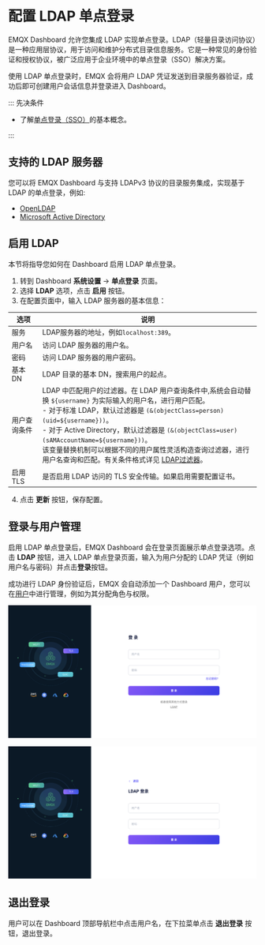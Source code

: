 # 配置 LDAP 单点登录

EMQX Dashboard 允许您集成 LDAP 实现单点登录。LDAP（轻量目录访问协议）是一种应用层协议，用于访问和维护分布式目录信息服务。它是一种常见的身份验证和授权协议，被广泛应用于企业环境中的单点登录（SSO）解决方案。

使用 LDAP 单点登录时，EMQX 会将用户 LDAP 凭证发送到目录服务器验证，成功后即可创建用户会话信息并登录进入 Dashboard。

::: 先决条件

- 了解[单点登录（SSO）](./sso.md)的基本概念。

:::

## 支持的 LDAP 服务器

您可以将 EMQX Dashboard 与支持 LDAPv3 协议的目录服务集成，实现基于 LDAP 的单点登录，例如:

- [OpenLDAP](https://www.openldap.org/)
- [Microsoft Active Directory](https://azure.microsoft.com/en-in/products/active-directory)

## 启用 LDAP

本节将指导您如何在 Dashboard 启用 LDAP 单点登录。

1. 转到 Dashboard **系统设置** -> **单点登录** 页面。
2. 选择 **LDAP** 选项，点击 **启用** 按钮。
3. 在配置页面中，输入 LDAP 服务器的基本信息：

| 选项         | 说明                                                         |
| ------------ | ------------------------------------------------------------ |
| 服务         | LDAP服务器的地址，例如`localhost:389`。                      |
| 用户名       | 访问 LDAP 服务器的用户名。                                   |
| 密码         | 访问 LDAP 服务器的用户密码。                                 |
| 基本 DN      | LDAP 目录的基本 DN，搜索用户的起点。                         |
| 用户查询条件 | LDAP 中匹配用户的过滤器。在 LDAP 用户查询条件中,系统会自动替换 `${username}` 为实际输入的用户名，进行用户匹配。<br />- 对于标准 LDAP，默认过滤器是 `(&(objectClass=person)(uid=${username}))`。<br />- 对于 Active Directory，默认过滤器是 `(&(objectClass=user)(sAMAccountName=${username}))`。<br />该变量替换机制可以根据不同的用户属性灵活构造查询过滤器，进行用户名查询和匹配。有关条件格式详见 [LDAP过滤器](https://ldap.com/ldap-filters/)。 |
| 启用 TLS     | 是否启用 LDAP 访问的 TLS 安全传输。如果启用需要配置证书。    |

4. 点击 **更新** 按钮，保存配置。

## 登录与用户管理

启用 LDAP 单点登录后，EMQX Dashboard 会在登录页面展示单点登录选项。点击 **LDAP** 按钮，进入 LDAP 单点登录页面，输入为用户分配的 LDAP 凭证（例如用户名与密码）并点击**登录**按钮。

成功进行 LDAP 身份验证后，EMQX 会自动添加一个 Dashboard 用户，您可以在[用户](./system.md#用户)中进行管理，例如为其分配角色与权限。

<!-- TODO 重命名文件名 -->

![image-20230926182522354](./assets/image-20230926182522354.png)

![image-20230926182543521](./assets/image-20230926182543521.png)

## 退出登录

用户可以在 Dashboard 顶部导航栏中点击用户名，在下拉菜单点击 **退出登录** 按钮，退出登录。
